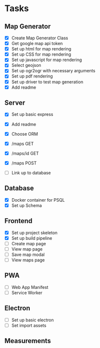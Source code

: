 # Tasks

## Map Generator

- [x] Create Map Generator Class
- [x] Get google map api token
- [x] Set up html for map rendering
- [x] Set up CSS for map rendering
- [x] Set up javascript for map rendering
- [x] Select geojson
- [x] Set up ogr2ogr with necessary arguments
- [x] Set up pdf rendering
- [x] Set up driver to test map generation
- [x] Add readme

## Server

- [x] Set up basic express
- [x] Add readme
- [x] Choose ORM
- [x] /maps GET 
- [x] /maps/id GET 
- [x] /maps POST
- [ ] Link up to database


## Database

- [x] Docker container for PSQL
- [x] Set up Schema

## Frontend

- [x] Set up project skeleton
- [x] Set up build pipeline
- [ ] Create map page
- [ ] View map page
- [ ] Save map modal
- [ ] View maps page

## PWA

- [ ] Web App Manifest
- [ ] Service Worker

## Electron

- [ ] Set up basic electron
- [ ] Set import assets

## Measurements


